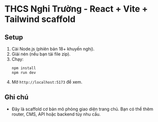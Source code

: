 # THCS Nghi Trường - React + Vite + Tailwind scaffold

## Setup

1. Cài Node.js (phiên bản 18+ khuyến nghị).
2. Giải nén (nếu bạn tải file zip).
3. Chạy:
   ```bash
   npm install
   npm run dev
   ```
4. Mở `http://localhost:5173` để xem.

## Ghi chú
- Đây là scaffold cơ bản mô phỏng giao diện trang chủ. Bạn có thể thêm router, CMS, API hoặc backend tùy nhu cầu.
